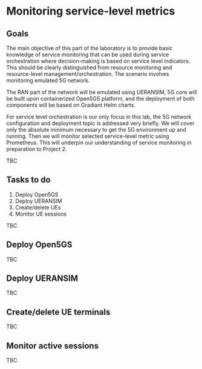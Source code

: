 # Monitoring service-level metrics
## Goals
The main objective of this part of the laboratory is to provide basic knowledge of service monitoring that can be used during service orchestration where decision-making is based on service level indicators. This should be clearly distinguished from resource monitoring and resource-level management/orchestration. The scenario involves monitoring emulated 5G network.

The RAN part of the network will be emulated using UERANSIM, 5G core will be built upon containerized Open5GS platform, and the deployment of both components will be based on Gradiant Helm charts.

For service level orchestration is our only focus in this lab, the 5G network configuration and deployment topic is addressed very briefly. We will cover only the absolute minimum necessary to get the 5G environment up and running. Then we will monitor selected service-level metric using Prometheus. This will underpin our understanding of service monitoring in preparation to Project 2.

TBC

## Tasks to do
1. Deploy Open5GS
2. Deploy UERANSIM
3. Create/delete UEs
4. Monitor UE sessions

TBC

## Deploy Open5GS
TBC

## Deploy UERANSIM
TBC

## Create/delete UE terminals
TBC

## Monitor active sessions
TBC
